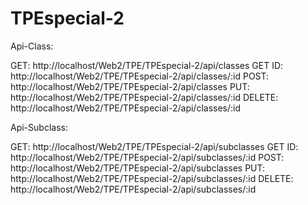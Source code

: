 # TPEspecial-2

Api-Class:

GET:
    http://localhost/Web2/TPE/TPEspecial-2/api/classes
GET ID:
    http://localhost/Web2/TPE/TPEspecial-2/api/classes/:id
POST:
    http://localhost/Web2/TPE/TPEspecial-2/api/classes
PUT:
    http://localhost/Web2/TPE/TPEspecial-2/api/classes/:id
DELETE:
    http://localhost/Web2/TPE/TPEspecial-2/api/classes/:id

Api-Subclass:

GET:
    http://localhost/Web2/TPE/TPEspecial-2/api/subclasses
GET ID:
    http://localhost/Web2/TPE/TPEspecial-2/api/subclasses/:id
POST:
    http://localhost/Web2/TPE/TPEspecial-2/api/subclasses
PUT:
    http://localhost/Web2/TPE/TPEspecial-2/api/subclasses/:id
DELETE:
    http://localhost/Web2/TPE/TPEspecial-2/api/subclasses/:id